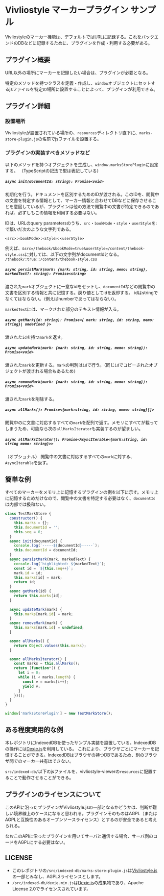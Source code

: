 # Vivliostyle マーカープラグイン サンプル

Vivliostyleのマーカー機能は、デフォルトではURLに記録する。これをバックエンドのDBなどに記録するために、プラグインを作成・利用する必要がある。

## プラグイン概要

URL以外の場所にマーカーを記録したい場合は、プラグインが必要となる。

特定のメソッドを持つクラスを定義・作成し、`window`オブジェクトにセットするjsファイルを特定の場所に設置することによって、プラグインが利用できる。

## プラグイン詳細

### 設置場所

Vivliostyleが設置されている場所の、`resources`ディレクトリ直下に、`marks-store-plugin.js`の名前でjsファイルを設置する。

### プラグインの実装すべきメソッドなど

以下のメソッドを持つオブジェクトを生成し、`window.marksStorePlugin`に設定する。
（TypeScriptの記法で型は表記している）

##### `async init(documentId: string): Promise<void>` 

初期化を行う。ドキュメントを区別するためのIDが渡される。このIDを、閲覧中の文書を特定する情報として、マーカー情報と合わせてDBなどに保存させることを意図しているが、プラグインは他の方法で閲覧中の文書が特定できるのであれば、必ずしもこの情報を利用する必要はない。

IDは、URLのquery parametersのうち、`src`・`bookMode`・`style`・`userStyle`を`:`で繋いだ次のような文字列である。

`<src>:<bookMode>:<style>:<userStyle>`

例えば、`&src=/thebook/&bookMode=true&userStyle=/content/thebook-style.css`に対しては、以下の文字列がdocumentIdとなる。
`/thebook/:true::/content/thebook-style.css`

##### `async persistMark(mark: {mark: string, id: string, memo: string}, markedText?: string): Promise<string>`

渡された`mark`オブジェクトに一意なidをセットし、`documentId`などの閲覧中の文書を区別する情報と共に記憶する。戻り値としてidを返却する。
idはstringでなくてはならない。（例えばnumberであってはならない）。

`markedText`には、マークされた部分のテキスト情報が入る。

##### `async getMark(id: string): Promise<{ mark: string, id: string, memo: string}| undefined }>`

渡された`id`を持つ`mark`を返す。

##### `async updateMark(mark: {mark: string, id: string, memo: string}): Promise<void>`

渡された`mark`を更新する。`mark`の判別は`id`で行う。（同じ`id`でコピーされたオブジェクトが渡される場合もあるため）

##### `async removeMark(mark: {mark: string, id: string, memo: string}): Promise<void>`

渡された`mark`を削除する。

##### `async allMarks(): Promise<{mark:string, id: string, memo: string}[]>`

閲覧中のに文書に対応するすべての`mark`を配列で返す。メモリにすべてが載ってしまうため、可能なら次の`allMarksIterator`も実装するのが望ましい。

##### `async allMarksIterator(): Promise<AsyncIterable<{mark:string, id: string memo: string}>>` 

（オプショナル） 閲覧中の文書に対応するすべての`mark`に対する、`AsyncIterable`を返す。

## 簡単な例

すべてのマーカーをメモリ上に記憶するプラグインの例を以下に示す。メモリ上に記憶するためだけなので、閲覧中の文書を特定する必要はなく、`documentId`は内部では扱和ない。

``` javascript
class TestMarkStore {
  constructor() {
    this.marks = {};
    this.documentId = '';
    this.seq = 0;
  }
  async init(documentId) {
    console.log(`-----${documentId}-----`);
    this.documentId = documentId;
  }
  async persistMark(mark, markedText) {
    console.log(`highlighted: ${markedText}`);
    const id = `${this.seq++}`;
    mark.id = id;
    this.marks[id] = mark;
    return id;
  }
  async getMark(id) {
    return this.marks[id];
  }
  
  async updateMark(mark) {
    this.marks[mark.id] = mark;
  }
  async removeMark(mark) {
    this.marks[mark.id] = undefined;
  }

  async allMarks() {
    return Object.values(this.marks);
  }

  async allMarksIterator() {
    const marks = this.allMarks();
    return (function*() {
      let i = 0;
      while (i < marks.length) {
        const v = marks[i++];
        yield v;
      }
    })();
  }
}

window['marksStorePlugin'] = new TestMarkStore();
```

## ある程度実用的な例

本レポジトリにIndexedDBを使ったサンプル実装を設置している。IndexedDBの操作には[Dexie.js](https://dexie.org)を利用している。
これにより、ブラウザごとにマーカーを記憶することができる。IndexedDBはブラウザの持つDBであるため、別のブラウザ間でのマーカー共有はできない。

`src/indexed-db/`以下のjsファイルを、vivliostyle-viewerの`resources`に配置することで動作させることができる。

## プラグインのライセンスについて

このAPIに沿ったプラグインがVivliostyle.jsの一部となるかどうかは、判断が難しい境界線上のケースになると思われる。プラグインそのものはAGPL（またはAGPLと互換性のあるオープンソースライセンス）とするのが安全であると考えられる。

なおこのAPIに沿ったプラグインを用いてサーバと通信する場合、サーバ側のコードをAGPLにする必要はない。

## LICENSE

* このレポジトリの`/src/indexed-db/marks-store-plugin.js`は[Vivliostyle.js](https://github.com/vivliostyle/vivliostyle.js)の一部とみなし、AGPL3ライセンスとします。
* `/src/indexed-db/dexie.min.js`は[Dexie.js](https://dexie.org)の成果物であり、Apache License 2.0でライセンスされています。
